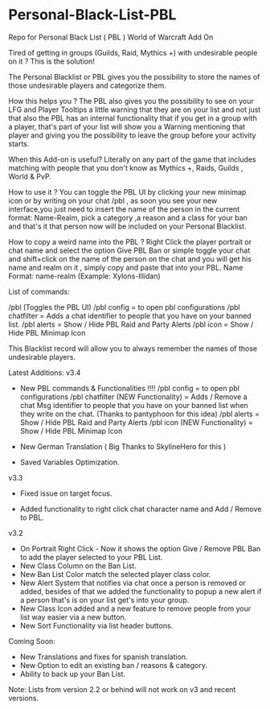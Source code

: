# Personal-Black-List-PBL
Repo for Personal Black List ( PBL ) World of Warcraft Add On

Tired of getting in groups (Guilds, Raid, Mythics +) with undesirable people on it ? This is the solution!
 
The Personal Blacklist or PBL gives you the possibility to store the names of those undesirable players and categorize them.
 
How this helps you ? The PBL also gives you the possibility to see on your LFG and Player Tooltips a little warning that they are on your list and not just that also the PBL has an internal functionality that if you get in a group with a player, that's part of your list will show you a Warning mentioning that player and giving you the possibility to leave the group before your activity starts.
 
When this Add-on is useful? Literally on any part of the game that includes matching with people that you don't know as Mythics +, Raids, Guilds , World & PvP.
 
How to use it ? You can toggle the PBL UI by clicking your new minimap icon or by writing on your chat /pbl , as soon you see your new interface,you just need to insert the name of the person in the current format:  Name-Realm, pick a category ,a reason and a class for your ban and that's it that person now will be included on your Personal Blacklist.
 
How to copy a weird name into the PBL ? Right Click the player portrait or chat name and select the option Give PBL Ban or simple toggle your chat and shift+click on the name of the person on the chat and you will get his name and realm on it , simply copy and paste that into your PBL.
Name Format:  name-realm (Example: Xylons-Illidan)
 
List of commands:

/pbl (Toggles the PBL UI)
/pbl config = to open pbl configurations
/pbl chatfilter = Adds a chat identifier to people that you have on your banned list.
/pbl alerts = Show / Hide PBL Raid and Party Alerts
/pbl icon = Show / Hide PBL Minimap Icon

This Blacklist record will allow you to always remember the names of those undesirable players.
 
Latest Additions:
v3.4
- New PBL commands & Functionalities !!!! 
/pbl config = to open pbl configurations
/pbl chatfilter (NEW Functionality) = Adds / Remove a chat Msg identifier to people that you have on your banned list when they write on the chat. (Thanks to pantyphoon for this idea)
/pbl alerts = Show / Hide PBL Raid and Party Alerts
/pbl icon (NEW Functionality) = Show / Hide PBL Minimap Icon
 
- New German Translation ( Big Thanks to SkylineHero for this )
- Saved Variables Optimization.
 
v3.3
- Fixed issue on target focus.

- Added functionality to right click chat character name and Add / Remove to PBL.

 
v3.2
- On Portrait Right Click - Now it shows the option Give / Remove PBL Ban to add the player selected to your PBL List.
- New Class Column on the Ban List.
- New Ban List Color match the selected player class color.
- New Alert System that notifies via chat once a person is removed or added, besides of that we added the functionality to popup a new alert if a person that's is on your list get's into your group.
- New Class Icon added and a new feature to remove people from your list way easier via a new button.
- New Sort Functionality via list header buttons.
 
Coming Soon:
- New Translations and fixes for spanish translation.
- New Option to edit an existing ban / reasons & category.
- Ability to back up your Ban List.
 
Note: Lists from version 2.2 or behind will not work on v3 and recent versions.

